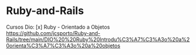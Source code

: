 # Ruby-and-Rails

Cursos Dio:
[x] Ruby - Orientado a Objetos
https://github.com/jcsporto/Ruby-and-Rails/tree/main/DIO%20%20Ruby%20Introdu%C3%A7%C3%A3o%20a%20orienta%C3%A7%C3%A3o%20a%20objetos

###
